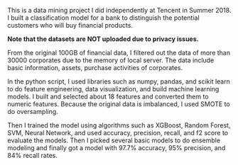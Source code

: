 This is a data mining project I did independently at Tencent in Summer 2018. I built a classification model for a bank to distinguish the potential customers who will buy financial products.

**Note that the datasets are NOT uploaded due to privacy issues.**

From the original 100GB of financial data, I filtered out the data of more than 30000 corporates due to the memory of local server. The data include basic information, assets, purchase activities of corporates.

In the python script, I used libraries such as numpy, pandas, and scikit learn to do feature engineering, data visualization, and build machine learning models. I built and selected about 18 features and converted them to numeric features. Because the original data is imbalanced, I used SMOTE to do oversampling. 

Then I trained the model using algorithms such as XGBoost, Random Forest, SVM, Neural Network, and used accuracy, precision, recall, and f2 score to evaluate the models. Then I picked several basic models to do ensemble modeling and finally got a model with 97.7% accuracy, 95% precision, and 84% recall rates.